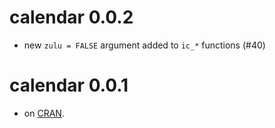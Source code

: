 # calendar 0.0.2

* new `zulu = FALSE` argument added to `ic_*` functions (#40)

# calendar 0.0.1

* on [CRAN](https://cran.r-project.org/web/packages/calendar/index.html).
